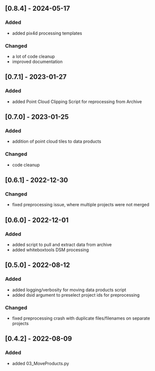 ## [0.8.4] - 2024-05-17

### Added

- added pix4d processing templates

### Changed

- a lot of code cleanup
- improved documentation

## [0.7.1] - 2023-01-27

### Added

- added Point Cloud Clipping Script for reprocessing from Archive

## [0.7.0] - 2023-01-25

### Added

- addition of point cloud tiles to data products

### Changed

- code cleanup

## [0.6.1] - 2022-12-30

### Changed

- fixed preprocessing issue, where multiple projects were not merged

## [0.6.0] - 2022-12-01

### Added

- added script to pull and extract data from archive
- added whiteboxtools DSM processing

## [0.5.0] - 2022-08-12

### Added

- added logging/verbosity for moving data products script
- added dsid argument to preselect project ids for preprocessing

### Changed

- fixed preprocessing crash with duplicate files/filenames on separate projects

## [0.4.2] - 2022-08-09

### Added

- added 03_MoveProducts.py
